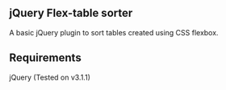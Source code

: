 ## jQuery Flex-table sorter

A basic jQuery plugin to sort tables created using CSS flexbox.

## Requirements

jQuery (Tested on v3.1.1)

